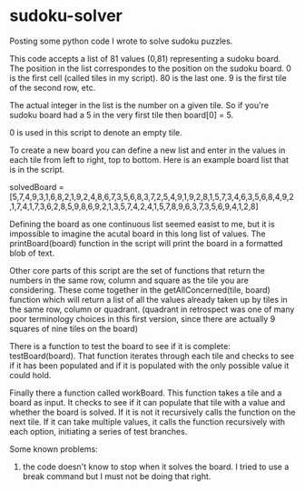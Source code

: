sudoku-solver
=============

Posting some python code I wrote to solve sudoku puzzles.

This code accepts a list of 81 values (0,81) representing a sudoku board. The position in the list correspondes to the position on the sudoku board. 0 is the first cell (called tiles in my script). 80 is the last one. 9 is the first tile of the second row, etc.

The actual integer in the list is the number on a given tile. So if you're sudoku board had a 5 in the very first tile then board[0] = 5.

0 is used in this script to denote an empty tile.

To create a new board you can define a new list and enter in the values in each tile from left to right, top to bottom. Here is an example board list that is in the script.

solvedBoard = [5,7,4,9,3,1,6,8,2,1,9,2,4,8,6,7,3,5,6,8,3,7,2,5,4,9,1,9,2,8,1,5,7,3,4,6,3,5,6,8,4,9,2,1,7,4,1,7,3,6,2,8,5,9,8,6,9,2,1,3,5,7,4,2,4,1,5,7,8,9,6,3,7,3,5,6,9,4,1,2,8]

Defining the board as one continuous list seemed easist to me, but it is impossible to imagine the acutal board in this long list of values. The printBoard(board) function in the script will print the board in a formatted blob of text.

Other core parts of this script are the set of functions that return the numbers in the same row, column and square as the tile you are considering. These come together in the getAllConcerned(tile, board) function which will return a list of all the values already taken up by tiles in the same row, column or quadrant. (quadrant in retrospect was one of many poor terminology choices in this first version, since there are actually 9 squares of nine tiles on the board)

There is a function to test the board to see if it is complete: testBoard(board). That function iterates through each tile and checks to see if it has been populated and if it is populated with the only possible value it could hold.

Finally there a function called workBoard. This function takes a tile and a board as input. It checks to see if it can populate that tile with a value and whether the board is solved. If it is not it recursively calls the function on the next tile. If it can take multiple values, it calls the function recursively with each option, initiating a series of test branches.

Some known problems:

1.  the code doesn't know to stop when it solves the board. I tried to use a break command but I must not be doing that right. 
